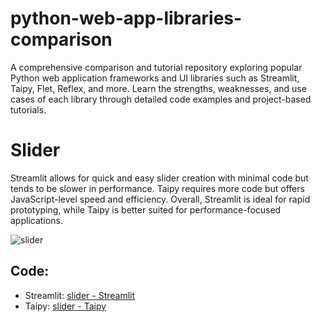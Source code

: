 # python-web-app-libraries-comparison
A comprehensive comparison and tutorial repository exploring popular Python web application frameworks and UI libraries such as Streamlit, Taipy, Flet, Reflex, and more. Learn the strengths, weaknesses, and use cases of each library through detailed code examples and project-based tutorials.

# Slider
Streamlit allows for quick and easy slider creation with minimal code but tends to be slower in performance. Taipy requires more code but offers JavaScript-level speed and efficiency. Overall, Streamlit is ideal for rapid prototyping, while Taipy is better suited for performance-focused applications.

![slider](/assets/slider-Streamlit_vs._Taipy.gif)

## Code:
- Streamlit: [slider - Streamlit](./slider%20-%20Streamlit.py)
- Taipy: [slider - Taipy](./slider%20-%20Taipy.py)

